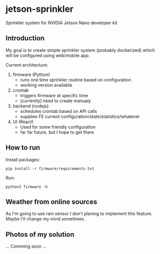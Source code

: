 # jetson-sprinkler
Sprinkler system for NVIDIA Jetson Nano developer kit

## Introduction
My goal is to create simple sprinkler system (probably dockerized) which will be configured using web/mobile app.

Current architecture:
1. firmware (Python)
    - runs one time sprinkler routine based on configuration
    - working version available
0. crontab
    - triggers firmware at specific time
    - [currently] need to create manualy
0. backend (nodejs)
    - schedules crontab based on API calls
    - supplies FE current configuration/state/statistics/whatever
0. UI (React)
    - Used for some friendly configuration
    - far far future, but I hope to get there

## How to run
Install packages:
```
pip install -r firmware/requirements.txt
```

Run:
```
python3 firmware -h
```

## Weather from online sources
As I'm going to use rain sensor I don't planing to implement this feature.
Maybe I'll change my mind sometimes.

## Photos of my solution
... Comming soon ...